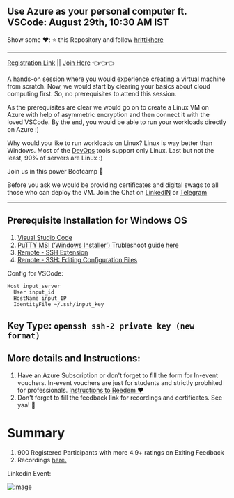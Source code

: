 ## Use Azure as your personal computer ft. VSCode: August 29th, 10:30 AM IST

Show some ❤️: ⭐ this Repository and follow [hrittikhere](https://github.com/hrittikhere)

---
[Registration Link](https://forms.office.com/r/VGJwE5BYqd) || [Join Here](https://teams.microsoft.com/l/meetup-join/19%3ameeting_ZjI1Nzg2MTYtMTZiMy00ZGMzLWI2NTMtNmQ0MGExODBlODgw%40thread.v2/0?context=%7b%22Tid%22%3a%2284c31ca0-ac3b-4eae-ad11-519d80233e6f%22%2c%22Oid%22%3a%222b1e815e-e40c-4c7b-b5d8-31b72606f2cb%22%7d) 👈👈👈

A hands-on session where you would experience creating a virtual machine from scratch. Now, we would start by clearing your basics about cloud computing first. So, no prerequisites to attend this session.

As the prerequisites are clear we would go on to create a Linux VM on Azure with help of asymmetric encryption and then connect it with the loved VSCode. By the end, you would be able to run your workloads directly on Azure :)

Why would you like to run workloads on Linux?
Linux is way better than Windows. Most of the [DevOps](https://www.p3r.one/what-is-devops/) tools support only Linux. Last but not the least, 90% of servers are Linux :)

Join us in this power Bootcamp 🙌

Before you ask we would be providing certificates and digital swags to all those who can deploy the VM. Join the Chat on [LinkedIN](https://www.linkedin.com/events/useazureasyourpersonalcomputerf6824242363796471808/) or [Telegram](https://t.me/joinchat/FjVuSFMYZNBkMTM9) 

---

## Prerequisite Installation for Windows OS
1. [Visual Studio Code](https://code.visualstudio.com/download) 
2. [PuTTY MSI (‘Windows Installer’)
](https://www.chiark.greenend.org.uk/~sgtatham/putty/latest.html) Trubleshoot guide [here](https://www.chiark.greenend.org.uk/~sgtatham/putty/faq.html#faq-32bit-64bit)
3. [Remote - SSH Extension](https://marketplace.visualstudio.com/items?itemName=ms-vscode-remote.remote-ssh)
4. [Remote - SSH: Editing Configuration Files](https://marketplace.visualstudio.com/items?itemName=ms-vscode-remote.remote-ssh-edit)


Config for VSCode:
```
Host input_server
  User input_id
  HostName input_IP
  IdentityFile ~/.ssh/input_key
```
Key Type: 
<code>openssh ssh-2 private key (new format)</code>
---

## More details and Instructions:
1. Have an Azure Subscription or don't forget to fill the form for In-event vouchers. In-event vouchers are just for students and strictly probhited for professionals. [Instructions to Reedem ❤️](https://github.com/hrittikhere/events/blob/main/Azure_Verification.md)
2. Don't forget to fill the feedback link for recordings and certificates. See yaa! 👋



# Summary
1. 900 Registered Participants with more 4.9+ ratings on Exiting Feedback
2. Recordings [here.](https://www.youtube.com/watch?v=YjgzByOr1Qk) 

Linkedin Event:

![image](https://user-images.githubusercontent.com/67012359/132587730-af907b13-0425-46f6-ae93-812b9cc6516e.png)

